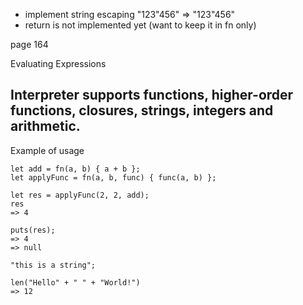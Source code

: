 * implement string escaping "123\"456" => "123"456"
* return is not implemented yet (want to keep it in fn only)

page 164

Evaluating Expressions

## Interpreter supports functions, higher-order functions, closures, strings, integers and arithmetic.

Example of usage
```
let add = fn(a, b) { a + b };
let applyFunc = fn(a, b, func) { func(a, b) };

let res = applyFunc(2, 2, add);
res
=> 4

puts(res);
=> 4
=> null

"this is a string";

len("Hello" + " " + "World!")
=> 12

```
